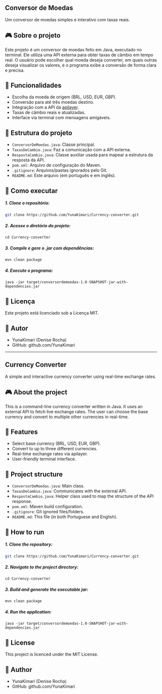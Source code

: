 ## Conversor de Moedas
Um conversor de moedas simples e interativo com taxas reais.

## 🎮 Sobre o projeto
Este projeto é um conversor de moedas feito em Java, executado no terminal. Ele utiliza uma API externa para obter taxas de câmbio em tempo real. O usuário pode escolher qual moeda deseja converter, em quais outras deseja
visualizar os valores, e o programa exibe a conversão de forma clara e precisa.

## 🔧 Funcionalidades
- Escolha da moeda de origem (BRL, USD, EUR, GBP).
- Conversão para até três moedas destino.
- Integração com a API da [apilayer](https://apilayer.com/marketplace/exchangerates_data-api).
- Taxas de câmbio reais e atualizadas.
- Interface via terminal com mensagens amigáveis.

## 📁 Estrutura do projeto
- `ConversorDeMoedas.java`: Classe principal.
- `TaxasDeCambio.java`: Faz a comunicação com a API externa.
- `RespostaCambio.java`: Classe auxiliar usada para mapear a estrutura da resposta da API.
- `pom.xml`: Arquivo de configuração do Maven.
- `.gitignore`: Arquivos/pastas ignorados pelo Git.
- `README.md`: Este arquivo (em português e em inglês).

## 🚀 Como executar
##### 1. Clone o repositório:
```bash
git clone https://github.com/YunaKimari/Currency-converter.git
```

##### 2. Acesse o diretório do projeto:
```
cd Currency-converter
```

##### 3. Compile e gere o .jar com dependências:
```
mvn clean package
```

##### 4. Execute o programa:
```
java -jar target/conversordemoedas-1.0-SNAPSHOT-jar-with-dependencies.jar
```

## 📄 Licença
Este projeto está licenciado sob a Licença MIT.

## 👤 Autor
- YunaKimari (Denise Rocha)
- GitHub: github.com/YunaKimari

---

## Currency Converter
A simple and interactive currency converter using real-time exchange rates.

## 🎮 About the project
This is a command-line currency converter written in Java. It uses an external API to fetch live exchange rates. The user can choose the base currency and convert to multiple other currencies in real-time.

## 🔧 Features
- Select base currency (BRL, USD, EUR, GBP).
- Convert to up to three different currencies.
- Real-time exchange rates via apilayer.
- User-friendly terminal interface.

## 📁 Project structure
- `ConversorDeMoedas.java`: Main class.
- `TaxasDeCambio.java`: Communicates with the external API.
- `RespostaCambio.java`: Helper class used to map the structure of the API response.
- `pom.xml`: Maven build configuration.
- `.gitignore`: Git ignored files/folders.
- `README.md`: This file (in both Portuguese and English).

## 🚀 How to run
##### 1. Clone the repository:
```bash
git clone https://github.com/YunaKimari/Currency-converter.git
```

##### 2. Navigate to the project directory:
```
cd Currency-converter
```

##### 3. Build and generate the executable jar:
```
mvn clean package
```

##### 4. Run the application:
```
java -jar target/conversordemoedas-1.0-SNAPSHOT-jar-with-dependencies.jar
```

## 📄 License
This project is licenced under the MIT License.

## 👤 Author
- YunaKimari (Denise Rocha)
- GitHub: github.com/YunaKimari
